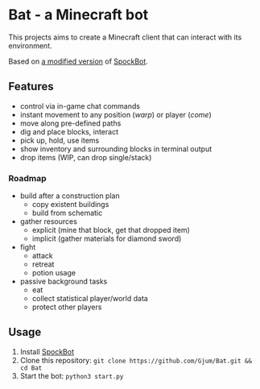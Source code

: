 Bat - a Minecraft bot
=====================

This projects aims to create a Minecraft client that can interact with its environment.

Based on [a modified version](https://github.com/Gjum/SpockBot) of [SpockBot](https://github.com/SpockBotMC/SpockBot).

Features
--------

- control via in-game chat commands
- instant movement to any position (*warp*) or player (*come*)
- move along pre-defined paths
- dig and place blocks, interact
- pick up, hold, use items
- show inventory and surrounding blocks in terminal output
- drop items (WIP, can drop single/stack)

### Roadmap

- build after a construction plan
  - copy existent buildings
  - build from schematic
- gather resources
  - explicit (mine that block, get that dropped item)
  - implicit (gather materials for diamond sword)
- fight
  - attack
  - retreat
  - potion usage
- passive background tasks
  - eat
  - collect statistical player/world data
  - protect other players

Usage
-----

1. Install [SpockBot](https://github.com/Gjum/SpockBot)
2. Clone this repository: `git clone https://github.com/Gjum/Bat.git && cd Bat`
3. Start the bot: `python3 start.py`

